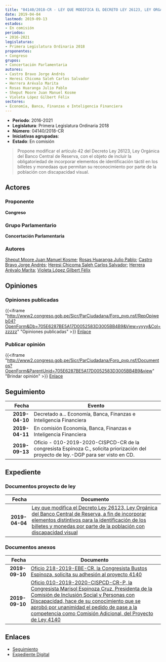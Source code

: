 ```yaml
---
title: "04140/2018-CR - LEY QUE MODIFICA EL DECRETO LEY 26123, LEY ORGÁNICA DEL BANCO CENTRAL DE RESERVA A FIN DE INCORPORAR ELEMENTOS DISTINTIVOS PARA LA IDENTIFICACIÓN DE LOS BILLETES Y MONEDAS POR PARTE DE LA POBLACIÓN CON DISCAPACIDAD VISUAL"
date: 2019-04-04
lastmod: 2019-09-13
estados:
- En comisión
periodos:
- 2016-2021
legislaturas:
- Primera Legislatura Ordinaria 2018
proponentes:
- Congreso
grupos:
- Concertación Parlamentaria
autores:
- Castro Bravo Jorge Andrés
- Heresi Chicoma Saleh Carlos Salvador
- Herrera Arévalo Marita
- Rosas Huaranga Julio Pablo
- Sheput Moore Juan Manuel Kosme
- Violeta López Gilbert Félix
sectores:
- Economía, Banca, Finanzas e Inteligencia Financiera
---
```

- **Periodo**: 2016-2021
- **Legislatura**: Primera Legislatura Ordinaria 2018
- **Número**: 04140/2018-CR
- **Iniciativas agrupadas**: 
- **Estado**: En comisión

> Propone modificar el artículo 42 del Decreto Ley 26123, Ley Orgánica del Banco Central de Reserva, con el objeto de incluir la obligatoriedad de incorporar elementos de identificación táctil en los billetes y monedaas que permitan su reconocimiento por parte de la población con discapacidad visual.


## Actores

### Proponente

**Congreso**

### Grupo Parlamentario

**Concertación Parlamentaria**

### Autores

[Sheput Moore Juan Manuel Kosme](mailto:mailto:jsheput@congreso.gob.pe); [Rosas Huaranga Julio Pablo](mailto:mailto:jrosas@congreso.gob.pe); [Castro Bravo Jorge Andrés](mailto:mailto:jacastro@congreso.gob.pe); [Heresi Chicoma Saleh Carlos Salvador](mailto:mailto:sheresi@congreso.gob.pe); [Herrera Arévalo Marita](mailto:mailto:mherrera@congreso.gob.pe); [Violeta López Gilbert Félix](mailto:mailto:gvioleta@congreso.gob.pe)

## Opiniones

### Opiniones publicadas

{{<iframe "http://www2.congreso.gob.pe/Sicr/ParCiudadana/Foro_pvp.nsf/RepOpiweb04?OpenForm&Db=705E6287BE5A17D0052583D3005BB4B9&View=yyyy&Col=zzzzz" "Opiniones publicadas" >}}
[Enlace](http://www2.congreso.gob.pe/Sicr/ParCiudadana/Foro_pvp.nsf/RepOpiweb04?OpenForm&Db=705E6287BE5A17D0052583D3005BB4B9&View=yyyy&Col=zzzzz)

### Publicar opinión

{{<iframe "http://www2.congreso.gob.pe/Sicr/ParCiudadana/Foro_pvp.nsf/Documentos?OpenForm&ParentUnid=705E6287BE5A17D0052583D3005BB4B9&view" "Brindar opinión" >}}
[Enlace](http://www2.congreso.gob.pe/Sicr/ParCiudadana/Foro_pvp.nsf/Documentos?OpenForm&ParentUnid=705E6287BE5A17D0052583D3005BB4B9&view)


## Seguimiento

| Fecha | Evento |
|------:|--------|
| **2019-04-10** | Decretado a... Economía, Banca, Finanzas e Inteligencia Financiera |
| **2019-04-11** | En comisión Economía, Banca, Finanzas e Inteligencia Financiera |
| **2019-09-13** | Oficio - 010-2019-2020-CISPCD-CR de la congresista Espinoza C., solicita priorización del proyecto de ley.-DGP para ser visto en CD. |

## Expediente

### Documentos proyecto de ley

| Fecha | Documento |
|------:|-----------|
| **2019-04-04** | [Ley que modifica el Decreto Ley 26123, Ley Orgánica del Banco Central de Reserva, a fin de incorporar elementos distintivos para la identificación de los billetes y monedas por parte de la población con discapacidad visual](http://www.leyes.congreso.gob.pe/Documentos/2016_2021/Proyectos_de_Ley_y_de_Resoluciones_Legislativas/PL0414020190404.pdf) |

### Documentos anexos

| Fecha | Documento |
|------:|-----------|
| **2019-09-10** | [Oficio 218-2019-EBE-CR, la Congresista Bustos Espinoza, solicita su adhesión al proyecto 4140](http://www.leyes.congreso.gob.pe/Documentos/2016_2021/Adhesiones/Proyectos_de_Ley/OFICIO-218-2019-EBE-CR.pdf) |
| **2019-09-10** | [Oficio 010-2019-2020-CISPCD-CR-P, la Congresista Marisol Espinoza Cruz, Presidenta de la Comisión de Inclusión Social y Personas con Discapacidad, hace de su conocimiento que se aprobó por unanimidad el pedido de pase a la competencia como Comisión Adicional, del Proyecto de Ley 4140](http://www.leyes.congreso.gob.pe/Documentos/2016_2021/Oficios/Comisiones_Ordinarias/OFICIO-010-2019-2020-CISPCD-CR-P.pdf) |

## Enlaces

- [Seguimiento](http://www2.congreso.gob.pe/Sicr/TraDocEstProc/CLProLey2016.nsf/f7fff46988ca05b1052578e100829cc7/176a0fbc2098858b052583d20074a51a?OpenDocument)
- [Expediente Digital](http://www2.congreso.gob.pe/Sicr/TraDocEstProc/Expvirt_2011.nsf/visbusqptramdoc1621/04140?opendocument)

